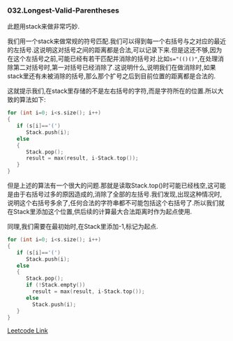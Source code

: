### 032.Longest-Valid-Parentheses

此题用stack来做非常巧妙.

我们用一个stack来做常规的符号匹配.我们可以得到每一个右括号与之对应的最近的左括号.这说明这对括号之间的距离都是合法,可以记录下来.但是这还不够,因为在这个左括号之前,可能已经有若干匹配并消除的括号对.比如```s="(()()"```,在处理消除第二对括号时,第一对括号已经消除了.这说明什么,说明我们在做消除时,如果stack里还有未被消除的括号,那么那个扩号之后到目前位置的距离都是合法的.

这就提示我们,在stack里存储的不是左右括号的字符,而是字符所在的位置.所以大致的算法如下:
```cpp
for (int i=0; i<s.size(); i++)
{
   if (s[i]=='(')
      Stack.push(i);
   else
   {
      Stack.pop();
      result = max(result, i-Stack.top());
   }
}
```
但是上述的算法有一个很大的问题.那就是读取Stack.top()时可能已经栈空,这可能是由于右括号过多的原因造成的,消除了全部的左括号.我们发现,出现这种情况时,说明这个右括号多余了,任何合法的字符串都不可能包括这个右括号了.所以我们就在Stack里添加这个位置,供后续的计算最大合法距离时作为起点使用.

同理,我们需要在最初始时,在Stack里添加-1,标记为起点.
```cpp
for (int i=0; i<s.size(); i++)
{
   if (s[i]=='(')
      Stack.push(i);
   else
   {
      Stack.pop();
      if (!Stack.empty())
        result = max(result, i-Stack.top());
      else
        Stack.push(i);
   }
}
```


[Leetcode Link](https://leetcode.com/problems/longest-valid-parentheses)